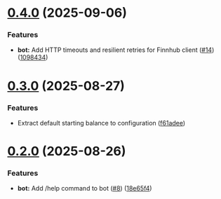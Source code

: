 # [0.4.0](https://github.com/KhiemNguyen15/StonkMarketGame/compare/v0.3.0...v0.4.0) (2025-09-06)


### Features

* **bot:** Add HTTP timeouts and resilient retries for Finnhub client ([#14](https://github.com/KhiemNguyen15/StonkMarketGame/issues/14)) ([1098434](https://github.com/KhiemNguyen15/StonkMarketGame/commit/1098434cc3ec067fbeccc18742c09f5254f9149a))

# [0.3.0](https://github.com/KhiemNguyen15/StonkMarketGame/compare/v0.2.0...v0.3.0) (2025-08-27)


### Features

* Extract default starting balance to configuration ([f61adee](https://github.com/KhiemNguyen15/StonkMarketGame/commit/f61adee59a09b5818533e29c48878b55e5f3064e))

# [0.2.0](https://github.com/KhiemNguyen15/StonkMarketGame/compare/v0.1.1...v0.2.0) (2025-08-26)


### Features

* **bot:** Add /help command to bot ([#8](https://github.com/KhiemNguyen15/StonkMarketGame/issues/8)) ([18e65f4](https://github.com/KhiemNguyen15/StonkMarketGame/commit/18e65f4dee13b5eea811b12eea655a054da3ecda))
